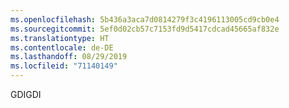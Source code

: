 ```yaml
---
ms.openlocfilehash: 5b436a3aca7d0814279f3c4196113005cd9cb0e4
ms.sourcegitcommit: 5ef0d02cb57c7153fd9d5417cdcad45665af832e
ms.translationtype: HT
ms.contentlocale: de-DE
ms.lasthandoff: 08/29/2019
ms.locfileid: "71140149"
---
```

<span data-ttu-id="44581-101">GDI</span><span class="sxs-lookup"><span data-stu-id="44581-101">GDI</span></span>